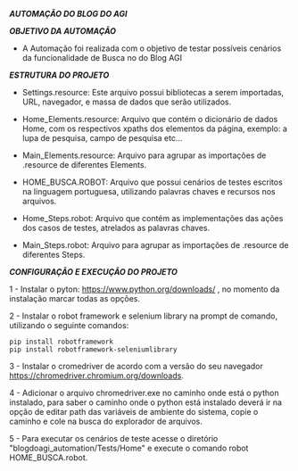 ***AUTOMAÇÃO DO BLOG DO AGI***

***OBJETIVO DA AUTOMAÇÃO***

- A Automação foi realizada com o objetivo de testar possíveis cenários da funcionalidade de Busca no do Blog AGI

***ESTRUTURA DO PROJETO***

- Settings.resource: Este arquivo possui bibliotecas a serem importadas, URL, navegador, e massa de dados que serão utilizados.

- Home_Elements.resource: Arquivo que contém o dicionário de dados Home, com os respectivos xpaths dos elementos da página, exemplo: a lupa de pesquisa, campo de pesquisa etc...

- Main_Elements.resource: Arquivo para agrupar as importações de .resource de diferentes Elements.

- HOME_BUSCA.ROBOT: Arquivo que possui cenários de testes escritos na linguagem portuguesa, utilizando palavras chaves e recursos nos arquivos.

- Home_Steps.robot: Arquivo que contém as implementações das ações dos casos de testes, atrelados as palavras chaves.

- Main_Steps.robot: Arquivo para agrupar as importações de .resource de diferentes Steps.


***CONFIGURAÇÃO E EXECUÇÃO DO PROJETO***

1 - Instalar o pyton: https://www.python.org/downloads/ , no momento da instalação marcar todas as opções.

2 - Instalar o robot framework e selenium library na prompt de comando, utilizando o seguinte comandos: 

    pip install robotframework
    pip install robotframework-seleniumlibrary

3 - Instalar o cromedriver de acordo com a versão do seu navegador https://chromedriver.chromium.org/downloads.

4 - Adicionar o arquivo chromedriver.exe no caminho onde está o python instalado, para saber o caminho onde o python está instalado deverá ir na opção de editar path das variáveis de ambiente do sistema, copie o caminho e cole na busca do explorador de arquivos.

5 - Para executar os cenários de teste acesse o diretório "blogdoagi_automation/Tests/Home" e execute o comando robot HOME_BUSCA.robot.
